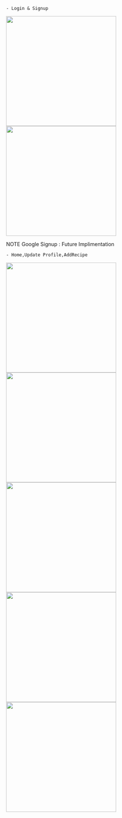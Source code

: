    
    - Login & Signup
<div><img src="https://github.com/user-attachments/assets/b719b889-1b15-47bd-b540-a4c9b9088edc" height="300px"> <img src="https://github.com/user-attachments/assets/39eda3b6-c8f5-4f15-a886-bcd4d27bcc09" height="300px"><p> NOTE Google Signup : Future Implimentation</p></div>

    - Home,Update Profile,AddRecipe
<div>
<img src="https://github.com/user-attachments/assets/687a85be-10b1-4466-95c1-bbc252e5653a" height="300px">
<img src="https://github.com/user-attachments/assets/9221f9c3-c5ea-41c7-a060-c8353705cee9" height="300px">
<img src="https://github.com/user-attachments/assets/f0f5943b-78ca-4e3e-a73c-ef69ece9dbba" height="300px">
<img src="https://github.com/user-attachments/assets/0a72070c-fdf1-411d-9cb6-ee71d04e0fa8" height="300px">
<img src="https://github.com/user-attachments/assets/6d6e2b1c-230e-438b-bb5d-ecbe85121153" height="300px">
</div>
